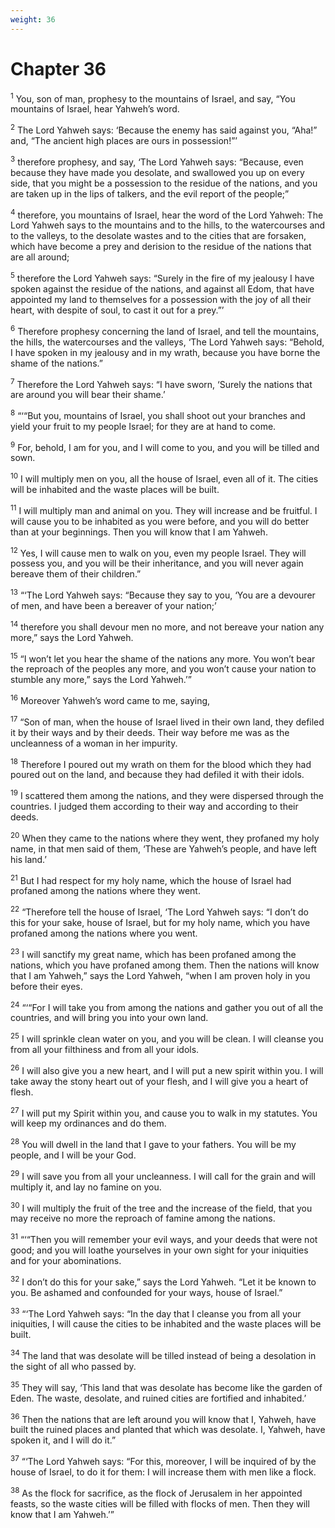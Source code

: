 ```yaml
---
weight: 36
---
```


# Chapter 36

<sup>1</sup> You, son of man, prophesy to the mountains of Israel, and say, “You mountains of Israel, hear Yahweh’s word. 

<sup>2</sup> The Lord Yahweh says: ‘Because the enemy has said against you, “Aha!” and, “The ancient high places are ours in possession!”’ 

<sup>3</sup> therefore prophesy, and say, ‘The Lord Yahweh says: “Because, even because they have made you desolate, and swallowed you up on every side, that you might be a possession to the residue of the nations, and you are taken up in the lips of talkers, and the evil report of the people;” 

<sup>4</sup> therefore, you mountains of Israel, hear the word of the Lord Yahweh: The Lord Yahweh says to the mountains and to the hills, to the watercourses and to the valleys, to the desolate wastes and to the cities that are forsaken, which have become a prey and derision to the residue of the nations that are all around; 

<sup>5</sup> therefore the Lord Yahweh says: “Surely in the fire of my jealousy I have spoken against the residue of the nations, and against all Edom, that have appointed my land to themselves for a possession with the joy of all their heart, with despite of soul, to cast it out for a prey.”’ 

<sup>6</sup> Therefore prophesy concerning the land of Israel, and tell the mountains, the hills, the watercourses and the valleys, ‘The Lord Yahweh says: “Behold, I have spoken in my jealousy and in my wrath, because you have borne the shame of the nations.” 

<sup>7</sup> Therefore the Lord Yahweh says: “I have sworn, ‘Surely the nations that are around you will bear their shame.’ 

<sup>8</sup> “‘“But you, mountains of Israel, you shall shoot out your branches and yield your fruit to my people Israel; for they are at hand to come. 

<sup>9</sup> For, behold, I am for you, and I will come to you, and you will be tilled and sown. 

<sup>10</sup> I will multiply men on you, all the house of Israel, even all of it. The cities will be inhabited and the waste places will be built. 

<sup>11</sup> I will multiply man and animal on you. They will increase and be fruitful. I will cause you to be inhabited as you were before, and you will do better than at your beginnings. Then you will know that I am Yahweh. 

<sup>12</sup> Yes, I will cause men to walk on you, even my people Israel. They will possess you, and you will be their inheritance, and you will never again bereave them of their children.” 

<sup>13</sup> “‘The Lord Yahweh says: “Because they say to you, ‘You are a devourer of men, and have been a bereaver of your nation;’ 

<sup>14</sup> therefore you shall devour men no more, and not bereave your nation any more,” says the Lord Yahweh. 

<sup>15</sup> “I won’t let you hear the shame of the nations any more. You won’t bear the reproach of the peoples any more, and you won’t cause your nation to stumble any more,” says the Lord Yahweh.’” 

<sup>16</sup> Moreover Yahweh’s word came to me, saying, 

<sup>17</sup> “Son of man, when the house of Israel lived in their own land, they defiled it by their ways and by their deeds. Their way before me was as the uncleanness of a woman in her impurity. 

<sup>18</sup> Therefore I poured out my wrath on them for the blood which they had poured out on the land, and because they had defiled it with their idols. 

<sup>19</sup> I scattered them among the nations, and they were dispersed through the countries. I judged them according to their way and according to their deeds. 

<sup>20</sup> When they came to the nations where they went, they profaned my holy name, in that men said of them, ‘These are Yahweh’s people, and have left his land.’ 

<sup>21</sup> But I had respect for my holy name, which the house of Israel had profaned among the nations where they went. 

<sup>22</sup> “Therefore tell the house of Israel, ‘The Lord Yahweh says: “I don’t do this for your sake, house of Israel, but for my holy name, which you have profaned among the nations where you went. 

<sup>23</sup> I will sanctify my great name, which has been profaned among the nations, which you have profaned among them. Then the nations will know that I am Yahweh,” says the Lord Yahweh, “when I am proven holy in you before their eyes. 

<sup>24</sup> “‘“For I will take you from among the nations and gather you out of all the countries, and will bring you into your own land. 

<sup>25</sup> I will sprinkle clean water on you, and you will be clean. I will cleanse you from all your filthiness and from all your idols. 

<sup>26</sup> I will also give you a new heart, and I will put a new spirit within you. I will take away the stony heart out of your flesh, and I will give you a heart of flesh. 

<sup>27</sup> I will put my Spirit within you, and cause you to walk in my statutes. You will keep my ordinances and do them. 

<sup>28</sup> You will dwell in the land that I gave to your fathers. You will be my people, and I will be your God. 

<sup>29</sup> I will save you from all your uncleanness. I will call for the grain and will multiply it, and lay no famine on you. 

<sup>30</sup> I will multiply the fruit of the tree and the increase of the field, that you may receive no more the reproach of famine among the nations. 

<sup>31</sup> “‘“Then you will remember your evil ways, and your deeds that were not good; and you will loathe yourselves in your own sight for your iniquities and for your abominations. 

<sup>32</sup> I don’t do this for your sake,” says the Lord Yahweh. “Let it be known to you. Be ashamed and confounded for your ways, house of Israel.” 

<sup>33</sup> “‘The Lord Yahweh says: “In the day that I cleanse you from all your iniquities, I will cause the cities to be inhabited and the waste places will be built. 

<sup>34</sup> The land that was desolate will be tilled instead of being a desolation in the sight of all who passed by. 

<sup>35</sup> They will say, ‘This land that was desolate has become like the garden of Eden. The waste, desolate, and ruined cities are fortified and inhabited.’ 

<sup>36</sup> Then the nations that are left around you will know that I, Yahweh, have built the ruined places and planted that which was desolate. I, Yahweh, have spoken it, and I will do it.” 

<sup>37</sup> “‘The Lord Yahweh says: “For this, moreover, I will be inquired of by the house of Israel, to do it for them: I will increase them with men like a flock. 

<sup>38</sup> As the flock for sacrifice, as the flock of Jerusalem in her appointed feasts, so the waste cities will be filled with flocks of men. Then they will know that I am Yahweh.’” 


